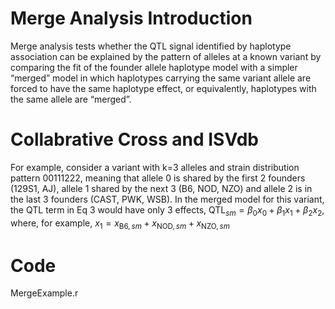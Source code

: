 # Merge Analysis Introduction
Merge analysis tests whether the QTL signal identified by haplotype association can be explained by the pattern of alleles at a known variant by comparing the fit of the founder allele haplotype model with a simpler “merged” model in which haplotypes carrying the same variant allele are forced to have the same haplotype effect, or equivalently, haplotypes with the same allele are “merged”. 

# Collabrative Cross and ISVdb

For example, consider a variant with k=3 alleles and strain distribution pattern 00111222, meaning that allele 0 is shared by the first 2 founders (129S1, AJ), allele 1 shared by the next 3 (B6, NOD, NZO) and allele 2 is in the last 3 founders (CAST, PWK, WSB). In the merged model for this variant, the QTL term in Eq 3 would have only 3 effects, $\text{QTL}_{sm}=\beta_0 \textit{x}_0+\beta_1 \textit{x}_1+\beta_2 \textit{x}_2$, where, for example, $\textit{x}_1=\textit{x}_{\text{B6},sm} + \textit{x}_{\text{NOD},sm} + \textit{x}_{\text{NZO},sm}$

# Code 
MergeExample.r
